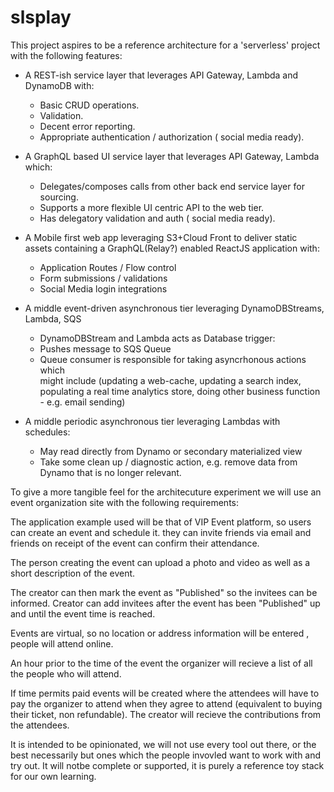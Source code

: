 # slsplay

This project aspires to be a reference architecture for a 'serverless' project with the following features:

* A REST-ish service layer that leverages API Gateway, Lambda and DynamoDB with:
    * Basic CRUD operations.
    * Validation.
    * Decent error reporting.
    * Appropriate authentication / authorization ( social media ready). 
    
* A GraphQL based UI service layer that leverages API Gateway, Lambda which:
    * Delegates/composes calls from other back end service layer for sourcing.
    * Supports a more flexible UI centric API to the web tier.
    * Has delegatory validation and auth ( social media ready). 

* A Mobile first web app leveraging S3+Cloud Front to deliver static assets containing a GraphQL(Relay?) enabled ReactJS application with:
    * Application Routes / Flow control
    * Form submissions / validations
    * Social Media login integrations

* A middle event-driven asynchronous tier leveraging DynamoDBStreams, Lambda, SQS
    * DynamoDBStream and Lambda acts as Database trigger:
    * Pushes message to SQS Queue
    * Queue consumer is responsible for taking asyncrhonous actions which       
          might include (updating a web-cache, updating a search index, populating
          a real time analytics store, doing other business function - e.g. email sending)
        
* A middle periodic asynchronous tier leveraging Lambdas with schedules:
    * May read directly from Dynamo or secondary materialized view
    * Take some clean up / diagnostic action, e.g. remove data from Dynamo
          that is no longer relevant.

To give a more tangible feel for the architecuture experiment we will use an event organization site with the following requirements:

The application example used will be that of VIP Event platform, so users can create an event and schedule it. they can invite friends via email and friends on receipt of the event can confirm their attendance.

The person creating the event can upload a photo and video as well as a short description of the event. 

The creator can then mark the event as "Published" so the invitees can be informed.
Creator can add invitees after the event has been "Published" up and until the
event time is reached.

Events are virtual, so no location or address information will be entered , people will attend online. 

An hour prior to the time of the event the organizer will recieve a list of all the people who will attend. 

If time permits paid events will be created where the attendees will have to pay the organizer to attend when they agree to attend (equivalent to buying their ticket, non refundable). The creator will recieve the contributions from the attendees. 

It is intended to be opinionated, we will not use every tool out there, or the best necessarily but ones which the people invovled want to work with and try out. 
It will notbe complete or supported, it is purely a reference toy stack for 
our own learning. 


